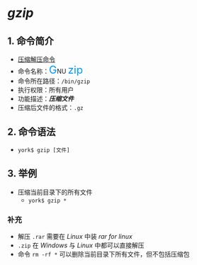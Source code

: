 # *gzip*

## 1. 命令简介

- <u>压缩解压命令</u>
- 命令名称：<font color=#0099ff size=5>G</font>NU <font color=#0099ff size=5>zip</font>
- 命令所在路径：`/bin/gzip`
- 执行权限：所有用户
- 功能描述：***压缩文件***
- 压缩后文件的格式：`.gz`

## 2. 命令语法

- `york$ gzip [文件]`

## 3. 举例

- 压缩当前目录下的所有文件
    - `york$ gzip *`

### 补充

- 解压 `.rar` 需要在 *Linux* 中装 *rar for linux*
- `.zip` 在 *Windows* 与 *Linux* 中都可以直接解压
- 命令 `rm -rf *` 可以删除当前目录下所有文件，但不包括压缩包
